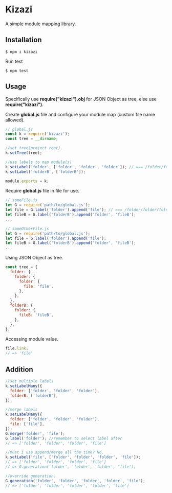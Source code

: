 # Kizazi

A simple module mapping library.

## Installation

```shell
$ npm i kizazi
```

Run test

```shell
$ npm test
```

## Usage

Specifically use **require("kizazi").obj** for JSON Object as tree, else use **require("kizazi")**.

Create **global.js** file and configure your module map (custom file name allowed).

```js
// global.js
const k = require('kizazi');
const tree = __dirname;

//set tree(project root).
k.setTree(tree);

//use labels to map module(s)
k.setLabel('folder', ['folder', 'folder', 'folder']); // === /folder/folder/folder
k.setLabel('folderB', ['folderB']);

module.exports = k;
```

Require **global.js** file in file for use.

```js
// someFile.js
let G = require('path/to/global.js');
let file = G.label('folder').append('file'); // === /folder/folder/folder/file
let fileB = G.label('folderB').append('folder', 'fileB');
...

// someOtherFile.js
let G = require('path/to/global.js');
let file = G.label('folder').append('file');
let fileB = G.label('folderB').append('folder', 'fileB');
...
```

Using JSON Object as tree.

```js
const tree = {
  folder: {
    folder: {
      folder: {
        file: 'file',
      },
    },
  },
  folderB: {
    folder: {
      fileB: 'fileB',
    },
  },
};
```

Accessing module value.

```js
file.link;
// => 'file'
```

## Addition

```js
//set multiple labels
k.setLabelMany({
  folder: ['folder', 'folder', 'folder'],
  folderB: ['folderB'],
});

//merge labels
k.setLabelMany({
  folder: ['folder', 'folder', 'folder'],
  file: ['file'],
});
G.merge('folder', 'file');
G.label('folder'); //remember to select label after
// => ['folder', 'folder', 'folder', 'file']

//must i use append/merge all the time? No.
k.setLabel('file', ['folder', 'folder', 'folder', 'file']);
// => ['folder', 'folder', 'folder', 'file']
// or G.generation('folder', 'folder', 'folder', 'file');

//override generation.
G.generation('folder', 'folder', 'folder', 'folder', 'file');
// => ['folder', 'folder', 'folder', 'folder', 'file']
```
